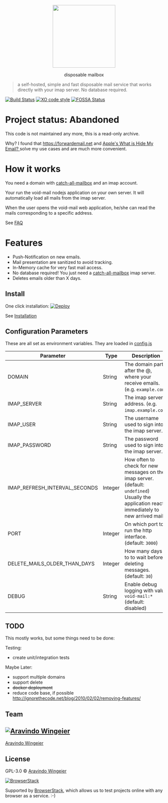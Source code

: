 <div align="center">
	<br>
	<div>
		<img src="docs/void-text.gif" width="200"/>
	</div>
	<p align="center">	disposable mailbox	</p>
</div>


> a self-hosted, simple and fast disposable mail service that works directly with your imap server. No database required. 

[![Build Status](https://travis-ci.org/synox/void-mail.svg?branch=master)](https://travis-ci.org/synox/void-mail)
[![XO code style](https://img.shields.io/badge/code_style-XO-5ed9c7.svg)](https://github.com/xojs/xo)
[![FOSSA Status](https://app.fossa.io/api/projects/git%2Bgithub.com%2Fsynox%2Fvoid-mail.svg?type=shield)](https://app.fossa.io/projects/git%2Bgithub.com%2Fsynox%2Fvoid-mail?ref=badge_shield)

# Project status: Abandoned

This code is not maintained any more, this is a read-only archive. 

Why? I found that https://forwardemail.net and [Apple's What is Hide My Email?
](https://support.apple.com/en-us/HT210425) solve my use cases and are much more convenient. 

# How it works
You need a domain with [catch-all-mailbox](https://www.google.ch/search?q=how+to+setup+catch-all+imap+mailbox) and an imap account. 

Your run the void-mail nodejs application on your own server. It will automatically load all mails from the imap server. 

When the user opens the void-mail web application, he/she can read the mails corresponding to a specific address.  

See [FAQ](docs/faq.md)

# Features

* Push-Notification on new emails.
* Mail presentation are sanitized to avoid tracking. 
* In-Memory cache for very fast mail access. 
* No database required! You just need a [catch-all-mailbox](https://www.google.ch/search?q=how+to+setup+catch-all+imap+mailbox) imap server.  
* Deletes emails older than X days. 

## Install
One click installation: 
[![Deploy](https://www.herokucdn.com/deploy/button.svg)](https://heroku.com/deploy?template=https://github.com/synox/void-mail)


See [Installation](docs/installation.md)

## Configuration Parameters

These are all set as environment variables. They are loaded in [config.js](helper/config.js) 

Parameter | Type | Description
----------|------|-------------
DOMAIN | String | The domain part after the @, where your receive emails. (e.g. `example.com`)
IMAP_SERVER | String | The imap server address. (e.g. `imap.example.com`)
IMAP_USER | String | The username used to sign into the imap server. 
IMAP_PASSWORD | String | The password used to sign into the imap server.
IMAP_REFRESH_INTERVAL_SECONDS | Integer | How often to check for new messages on the imap server. (default: `undefined`) Usually the application reacts immediately to new arrived mail.
PORT | Integer | On which port to run the http interface. (default: `3000`)
DELETE_MAILS_OLDER_THAN_DAYS | Integer | How many days to to wait before deleting messages. (default: `30`)
DEBUG | String | Enable debug logging with value `void-mail:*` (default: disabled)

## TODO

This mostly works, but some things need to be done:

Testing:
-   create unit/integration tests

Maybe Later:
- support multiple domains
- support delete
- ~~docker deployment~~
- reduce code base, if possible    
    http://ignorethecode.net/blog/2010/02/02/removing-features/

## Team

[![Aravindo Wingeier](https://github.com/synox.png?size=130)](https://github.com/synox) 
---
[Aravindo Wingeier](https://github.com/synox) 


## License

GPL-3.0 © [Aravindo Wingeier](https://github.com/synox)

[![BrowserStack](https://d2ogrdw2mh0rsl.cloudfront.net/production/images/static/header/header-logo.svg)](https://www.browserstack.com/)	

Supported by [BrowserStack](https://www.browserstack.com/), which allows us to test projects online with any browser as a service. :-) 	
